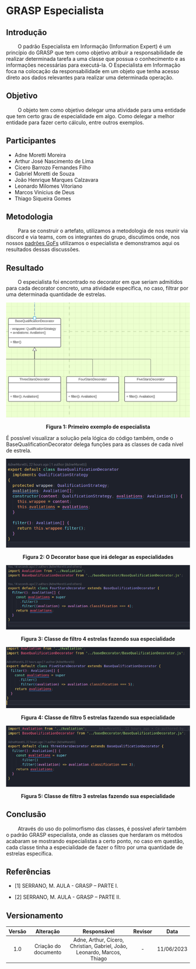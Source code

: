# GRASP Especialista

## Introdução

&emsp;&emsp; O padrão Especialista em Informação (Information Expert) é um princípio do GRASP que tem como objetivo atribuir a responsabilidade de realizar determinada tarefa a uma classe que possua o conhecimento e as informações necessárias para executá-la. O Especialista em Informação foca na colocação da responsabilidade em um objeto que tenha acesso direto aos dados relevantes para realizar uma determinada operação.

## Objetivo
&emsp;&emsp; O objeto tem como objetivo delegar uma atividade para uma entidade que tem certo grau de especialidade em algo. Como delegar a melhor entidade para fazer certo cálculo, entre outros exemplos.

## Participantes

- Adne Moretti Moreira
- Arthur José Nascimento de Lima
- Cícero Barrozo Fernandes Filho
- Gabriel Moretti de Souza
- João Henrique Marques Calzavara
- Leonardo Milomes Vitoriano
- Marcos Vinicius de Deus
- Thiago Siqueira Gomes

## Metodologia

&emsp;&emsp; Para se construir o artefato, utilizamos a metodologia de nos reunir via discord e via teams, com os integrantes do grupo, discutimos onde, nos nossos [padrões GoFs](/docs/PadroesDeProjeto/3.2.GoFs.md) utilizamos o especialista e demonstramos aqui os resultados dessas discussões.

## Resultado

&emsp;&emsp; O especialista foi encontrado no decorator em que seriam admitidos para cada decorator concreto, uma atividade específica, no caso, filtrar por uma determinada quantidade de estrelas.

![Exemplo de especialista](../../Assets/PadroesDeProjeto/especialista.png)

<center>
<figcaption>
    <b>Figura 1:
     Primeiro exemplo de especialista</b>
</figcaption> </center>

É possível visualizar a solução pela lógica do código também, onde o BaseQualificationDecorator delega funções para as classes de cada nível de estrela.

![BaseQualificationDecorator](../../Assets/PadroesDeProjeto/BaseDecoratorQualification.png)

<center>
<figcaption>
    <b>Figura 2:
     O Decorator base que irá delegar as especialidades</b>
</figcaption> </center>

![FourStarDecorator](../../Assets/PadroesDeProjeto/FourStarDecorator.png)

<center>
<figcaption>
    <b>Figura 3:
     Classe de filtro 4 estrelas fazendo sua especialidade</b>
</figcaption> </center>

![FiveStarDecorator](../../Assets/PadroesDeProjeto/FiveStartDecorator.png)

<center>
<figcaption>
    <b>Figura 4:
     Classe de filtro 5 estrelas fazendo sua especialidade</b>
</figcaption> </center>

![ThreeStartDecorator](../../Assets/PadroesDeProjeto/ThreeStarDecorator.png)

<center>
<figcaption>
    <b>Figura 5:
     Classe de filtro 3 estrelas fazendo sua especialidade</b>
</figcaption> </center>

## Conclusão

&emsp;&emsp; Através do uso do polimorfismo das classes, é possível aferir também o padrão GRASP especialista, onde as classes que herdaram os métodos acabaram se mostrando especialistas a certo ponto, no caso em questão, cada classe tinha a especialidade de fazer o filtro por uma quantidade de estrelas específica.

## Referências

- [1] SERRANO, M. AULA - GRASP – PARTE I.

- [2] SERRANO, M. AULA - GRASP – PARTE II.

## Versionamento

| Versão |                  Alteração                   |    Responsável     |      Revisor       | Data  |
| :----: | :------------------------------------------: | :----------------: | :----------------: | :---: |
|  1.0   | Criação do documento | Adne, Arthur, Cícero, Christian, Gabriel, João, Leonardo, Marcos, Thiago  |  -  | 11/06/2023 |
